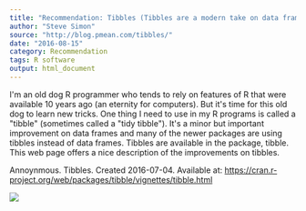 ```yaml
---
title: "Recommendation: Tibbles (Tibbles are a modern take on data frames)"
author: "Steve Simon"
source: "http://blog.pmean.com/tibbles/"
date: "2016-08-15"
category: Recommendation
tags: R software
output: html_document
---
```


I'm an old dog R programmer who tends to rely on features of R that were
available 10 years ago (an eternity for computers). But it's time for
this old dog to learn new tricks. One thing I need to use in my R
programs is called a "tibble" (sometimes called a "tidy tibble"). It's a
minor but important improvement on data frames and many of the newer
packages are using tibbles instead of data frames. Tibbles are available
in the package, tibble. This web page offers a nice description of the
improvements on tibbles.

<!---More--->

Annoynmous. Tibbles. Created 2016-07-04. Available at:
<https://cran.r-project.org/web/packages/tibble/vignettes/tibble.html>

![](http://www.pmean.com/images/tibbles01.png)




